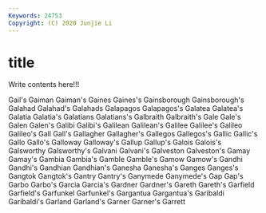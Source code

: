 ```yaml
---
Keywords: 24753
Copyright: (C) 2020 Junjie Li
---
```


# title

Write contents here!!!

Gail's 
Gaiman 
Gaiman's 
Gaines 
Gaines's 
Gainsborough 
Gainsborough's 
Galahad 
Galahad's 
Galahads
Galapagos 
Galapagos's 
Galatea 
Galatea's 
Galatia 
Galatia's 
Galatians 
Galatians's 
Galbraith 
Galbraith's
Gale 
Gale's 
Galen 
Galen's 
Galibi 
Galibi's 
Galilean 
Galilean's 
Galilee 
Galilee's
Galileo 
Galileo's 
Gall 
Gall's 
Gallagher 
Gallagher's 
Gallegos 
Gallegos's 
Gallic 
Gallic's
Gallo 
Gallo's 
Galloway 
Galloway's 
Gallup 
Gallup's 
Galois 
Galois's 
Galsworthy 
Galsworthy's
Galvani 
Galvani's 
Galveston 
Galveston's 
Gamay 
Gamay's 
Gambia 
Gambia's 
Gamble 
Gamble's
Gamow 
Gamow's 
Gandhi 
Gandhi's 
Gandhian 
Gandhian's 
Ganesha 
Ganesha's 
Ganges 
Ganges's
Gangtok 
Gangtok's 
Gantry 
Gantry's 
Ganymede 
Ganymede's 
Gap 
Gap's 
Garbo 
Garbo's
Garcia 
Garcia's 
Gardner 
Gardner's 
Gareth 
Gareth's 
Garfield 
Garfield's 
Garfunkel 
Garfunkel's
Gargantua 
Gargantua's 
Garibaldi 
Garibaldi's 
Garland 
Garland's 
Garner 
Garner's 
Garrett 
